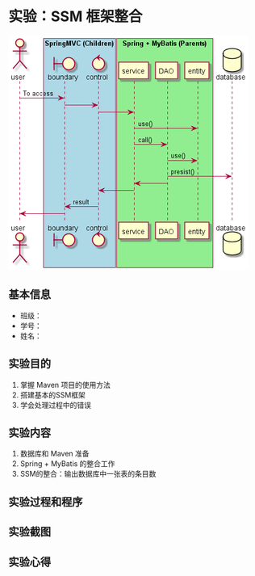 # 实验：SSM 框架整合
![整合的容器](./img/uml.png)
## 基本信息

- 班级：
- 学号：
- 姓名：

## 实验目的
1. 掌握 Maven 项目的使用方法
2. 搭建基本的SSM框架
3. 学会处理过程中的错误

## 实验内容
1. 数据库和 Maven 准备
2. Spring + MyBatis 的整合工作
3. SSM的整合：输出数据库中一张表的条目数

## 实验过程和程序

## 实验截图

## 实验心得

